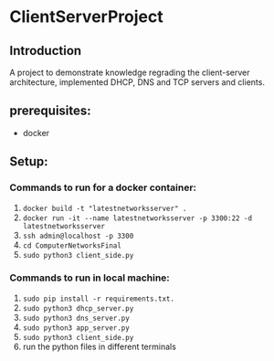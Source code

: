 # ClientServerProject


## Introduction
A project to demonstrate knowledge regrading the client-server architecture, implemented DHCP, DNS and TCP servers and clients.

## prerequisites:

* docker

## Setup:
### Commands to run for a docker container:
1. `docker build -t "latestnetworksserver" .`
2. `docker run -it --name latestnetworksserver -p 3300:22 -d latestnetworksserver`
3. `ssh admin@localhost -p 3300`
4. `cd ComputerNetworksFinal`
5. `sudo python3 client_side.py`

### Commands to run in local machine:
1. `sudo pip install -r requirements.txt.`
2. `sudo python3 dhcp_server.py `
3. `sudo python3 dns_server.py `
4. `sudo python3 app_server.py `
5. `sudo python3 client_side.py`
6. run the python files in different terminals
